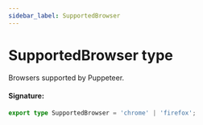 ```yaml
---
sidebar_label: SupportedBrowser
---
```


# SupportedBrowser type

Browsers supported by Puppeteer.

#### Signature:

```typescript
export type SupportedBrowser = 'chrome' | 'firefox';
```
